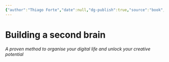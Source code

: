 ```yaml
---
{"author":"Thiago Forte","date":null,"dg-publish":true,"source":"book","tags":["productivity","writing"],"title":"Building a second brain","type":"reference","URL":null,"permalink":"/01-reference/productivity/building-a-second-brain/","dgPassFrontmatter":true}
---
```



# Building a second brain

###### A proven method to organise your digital life and unlock your creative potential
